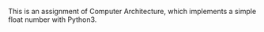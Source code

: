 This is an assignment of Computer Architecture, which implements a simple float number with Python3.
